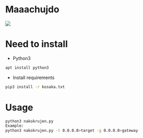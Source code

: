 # Maaachujdo

![](https://github.com/nu11secur1ty/SSTC-HTTPS-hijack-login-credentials/blob/master/Maachujdo/Maachujdoinepita/logo/sniffing-python-yeahhub.jpg)

# Need to install
- Python3
```bash
apt install python3
```
- Install requirements

```bash
pip3 install -r kosaka.txt
```

# Usage
```bash
python3 nakokrujen.py
Example:
python3 nakokrujen.py -t 0.0.0.0>target -g 0.0.0.0>gateway
```
```bash

```
